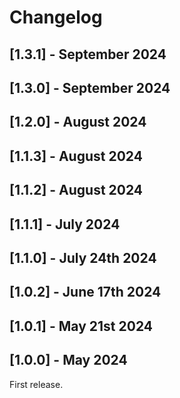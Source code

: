 # Changelog

## [1.3.1] - September 2024

## [1.3.0] - September 2024

## [1.2.0] - August 2024

## [1.1.3] - August 2024

## [1.1.2] - August 2024

## [1.1.1] - July 2024

## [1.1.0] - July 24th 2024

## [1.0.2] - June 17th 2024

## [1.0.1] - May 21st 2024

## [1.0.0] - May 2024
First release.